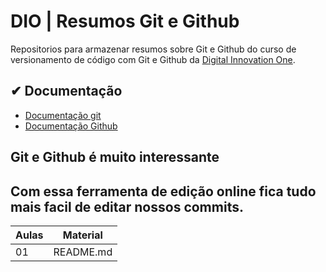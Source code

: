 # DIO | Resumos Git e Github

Repositorios para armazenar resumos sobre Git e Github do curso de versionamento de código com Git e Github da [Digital Innovation One](https://www.dio.me/).

## ✔ Documentação
- [Documentação git](https://git-scm.com/doc)
- [Documentação Github](https://docs.github.com)

## Git e Github é muito interessante
## Com essa ferramenta de edição online fica tudo mais facil de editar nossos commits.

|Aulas | Material|
|-------|--------|
|01     | README.md|

